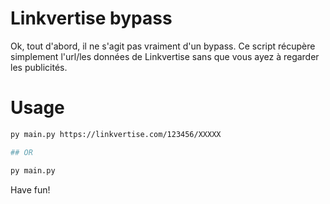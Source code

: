 # Linkvertise bypass

Ok, tout d'abord, il ne s'agit pas vraiment d'un bypass. Ce script récupère simplement l'url/les données de Linkvertise sans que vous ayez à regarder les publicités.

# Usage

```bash
py main.py https://linkvertise.com/123456/XXXXX

## OR

py main.py
```

Have fun!